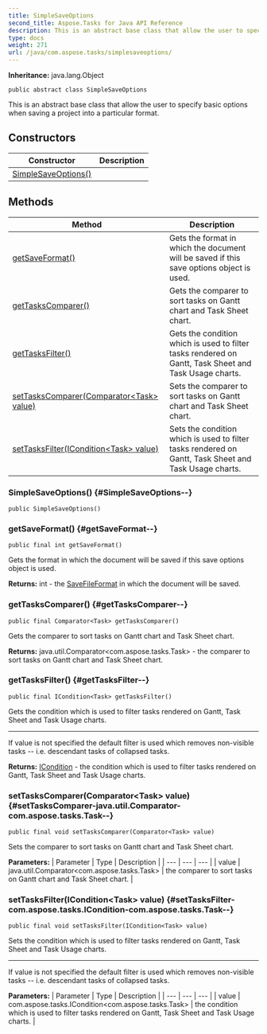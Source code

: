 ```yaml
---
title: SimpleSaveOptions
second_title: Aspose.Tasks for Java API Reference
description: This is an abstract base class that allow the user to specify basic options when saving a project into a particular format.
type: docs
weight: 271
url: /java/com.aspose.tasks/simplesaveoptions/
---
```


**Inheritance:**
java.lang.Object
```
public abstract class SimpleSaveOptions
```

This is an abstract base class that allow the user to specify basic options when saving a project into a particular format.
## Constructors

| Constructor | Description |
| --- | --- |
| [SimpleSaveOptions()](#SimpleSaveOptions--) |  |
## Methods

| Method | Description |
| --- | --- |
| [getSaveFormat()](#getSaveFormat--) | Gets the format in which the document will be saved if this save options object is used. |
| [getTasksComparer()](#getTasksComparer--) | Gets the comparer to sort tasks on Gantt chart and Task Sheet chart. |
| [getTasksFilter()](#getTasksFilter--) | Gets the condition which is used to filter tasks rendered on Gantt, Task Sheet and Task Usage charts. |
| [setTasksComparer(Comparator&lt;Task&gt; value)](#setTasksComparer-java.util.Comparator-com.aspose.tasks.Task--) | Sets the comparer to sort tasks on Gantt chart and Task Sheet chart. |
| [setTasksFilter(ICondition&lt;Task&gt; value)](#setTasksFilter-com.aspose.tasks.ICondition-com.aspose.tasks.Task--) | Sets the condition which is used to filter tasks rendered on Gantt, Task Sheet and Task Usage charts. |
### SimpleSaveOptions() {#SimpleSaveOptions--}
```
public SimpleSaveOptions()
```


### getSaveFormat() {#getSaveFormat--}
```
public final int getSaveFormat()
```


Gets the format in which the document will be saved if this save options object is used.

**Returns:**
int - the [SaveFileFormat](../../com.aspose.tasks/savefileformat) in which the document will be saved.
### getTasksComparer() {#getTasksComparer--}
```
public final Comparator<Task> getTasksComparer()
```


Gets the comparer to sort tasks on Gantt chart and Task Sheet chart.

**Returns:**
java.util.Comparator&lt;com.aspose.tasks.Task&gt; - the comparer to sort tasks on Gantt chart and Task Sheet chart.
### getTasksFilter() {#getTasksFilter--}
```
public final ICondition<Task> getTasksFilter()
```


Gets the condition which is used to filter tasks rendered on Gantt, Task Sheet and Task Usage charts.

--------------------

If value is not specified the default filter is used which removes non-visible tasks -- i.e. descendant tasks of collapsed tasks.

**Returns:**
[ICondition](../../com.aspose.tasks/icondition) - the condition which is used to filter tasks rendered on Gantt, Task Sheet and Task Usage charts.
### setTasksComparer(Comparator&lt;Task&gt; value) {#setTasksComparer-java.util.Comparator-com.aspose.tasks.Task--}
```
public final void setTasksComparer(Comparator<Task> value)
```


Sets the comparer to sort tasks on Gantt chart and Task Sheet chart.

**Parameters:**
| Parameter | Type | Description |
| --- | --- | --- |
| value | java.util.Comparator&lt;com.aspose.tasks.Task&gt; | the comparer to sort tasks on Gantt chart and Task Sheet chart. |

### setTasksFilter(ICondition&lt;Task&gt; value) {#setTasksFilter-com.aspose.tasks.ICondition-com.aspose.tasks.Task--}
```
public final void setTasksFilter(ICondition<Task> value)
```


Sets the condition which is used to filter tasks rendered on Gantt, Task Sheet and Task Usage charts.

--------------------

If value is not specified the default filter is used which removes non-visible tasks -- i.e. descendant tasks of collapsed tasks.

**Parameters:**
| Parameter | Type | Description |
| --- | --- | --- |
| value | com.aspose.tasks.ICondition&lt;com.aspose.tasks.Task&gt; | the condition which is used to filter tasks rendered on Gantt, Task Sheet and Task Usage charts. |

